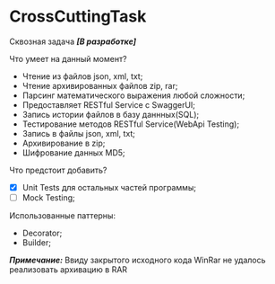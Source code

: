 # CrossCuttingTask
Сквозная задача ***[В разработке]***

Что умеет на данный момент?
 - Чтение из файлов json, xml, txt;
 - Чтение архивированных файлов zip, rar;
 - Парсинг математического выражения любой сложности;
 - Предоставляет RESTful Service с SwaggerUI;
 - Запись истории файлов в базу даннных(SQL);
 - Тестирование методов RESTful Service(WebApi Testing);
 - Запись в файлы json, xml, txt;
 - Архивирование в zip;
 - Шифрование данных MD5;

Что предстоит добавить?
 - [x] Unit Tests для остальных частей программы;
 - [ ] Mock Testing;
 
Использованные паттерны:
 - Decorator;
 - Builder;
 
***Примечание:***
   Ввиду закрытого исходного кода WinRar не удалось реализовать архивацию в RAR
 
 
